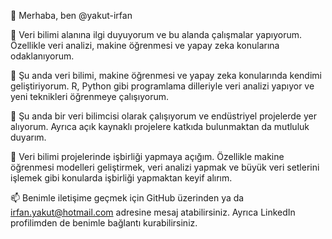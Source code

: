 👋 Merhaba, ben @yakut-irfan

👀 Veri bilimi alanına ilgi duyuyorum ve bu alanda çalışmalar yapıyorum. Özellikle veri analizi, makine öğrenmesi ve yapay zeka konularına odaklanıyorum.

🌱 Şu anda veri bilimi, makine öğrenmesi ve yapay zeka konularında kendimi geliştiriyorum. R, Python gibi programlama dilleriyle veri analizi yapıyor ve yeni teknikleri öğrenmeye çalışıyorum.

💼 Şu anda bir veri bilimcisi olarak çalışıyorum ve endüstriyel projelerde yer alıyorum. Ayrıca açık kaynaklı projelere katkıda bulunmaktan da mutluluk duyarım.

💞️ Veri bilimi projelerinde işbirliği yapmaya açığım. Özellikle makine öğrenmesi modelleri geliştirmek, veri analizi yapmak ve büyük veri setlerini işlemek gibi konularda işbirliği yapmaktan keyif alırım.

📫 Benimle iletişime geçmek için GitHub üzerinden ya da irfan.yakut@hotmail.com adresine mesaj atabilirsiniz. Ayrıca LinkedIn profilimden de benimle bağlantı kurabilirsiniz.



<!---
yakut-irfan/yakut-irfan is a ✨ special ✨ repository because its `README.md` (this file) appears on your GitHub profile.
You can click the Preview link to take a look at your changes.
--->
